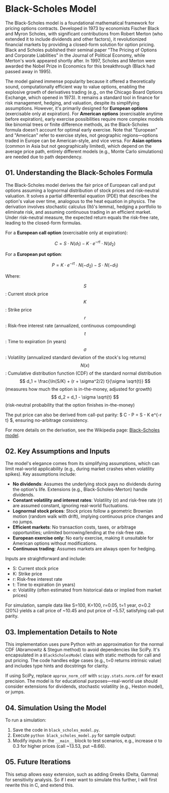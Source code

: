 # Black-Scholes Model

The Black-Scholes model is a foundational mathematical framework for pricing options contracts. Developed in 1973 by economists Fischer Black and Myron Scholes, with significant contributions from Robert Merton (who extended it to include dividends and other factors), it revolutionized financial markets by providing a closed-form solution for option pricing. Black and Scholes published their seminal paper "The Pricing of Options and Corporate Liabilities" in the Journal of Political Economy, while Merton's work appeared shortly after. In 1997, Scholes and Merton were awarded the Nobel Prize in Economics for this breakthrough (Black had passed away in 1995).

The model gained immense popularity because it offered a theoretically sound, computationally efficient way to value options, enabling the explosive growth of derivatives trading (e.g., on the Chicago Board Options Exchange, which opened in 1973). It remains a standard tool in finance for risk management, hedging, and valuation, despite its simplifying assumptions. However, it's primarily designed for **European options** (exercisable only at expiration). For **American options** (exercisable anytime before expiration), early exercise possibilities require more complex models like binomial trees or finite difference methods, as the Black-Scholes formula doesn't account for optimal early exercise. Note that "European" and "American" refer to exercise styles, not geographic regions—options traded in Europe can be American-style, and vice versa. For **Asian options** (common in Asia but not geographically limited), which depend on the average price path, entirely different models (e.g., Monte Carlo simulations) are needed due to path dependency.

## 01. Understanding the Black-Scholes Formula

The Black-Scholes model derives the fair price of European call and put options assuming a lognormal distribution of stock prices and risk-neutral valuation. It solves a partial differential equation (PDE) that describes the option's value over time, analogous to the heat equation in physics. The derivation involves stochastic calculus (Itô's lemma), hedging a portfolio to eliminate risk, and assuming continuous trading in an efficient market. Under risk-neutral measure, the expected return equals the risk-free rate, leading to the closed-form formulas.

For a **European call option** (exercisable only at expiration):

$$ C = S \cdot N(d_1) - K \cdot e^{-r t} \cdot N(d_2) $$

For a **European put option**:

$$ P = K \cdot e^{-r t} \cdot N(-d_2) - S \cdot N(-d_1) $$

Where:

$$ S $$: Current stock price
$$ K $$: Strike price
$$ r $$: Risk-free interest rate (annualized, continuous compounding)
$$ t $$: Time to expiration (in years)
$$ \sigma $$: Volatility (annualized standard deviation of the stock's log returns)
$$ N(x) $$: Cumulative distribution function (CDF) of the standard normal distribution
$$ d_1 = \frac{\ln(S/K) + (r + \sigma^2/2) t}{\sigma \sqrt{t}} $$ (measures how much the option is in-the-money, adjusted for growth)
$$ d_2 = d_1 - \sigma \sqrt{t} $$ (risk-neutral probability that the option finishes in-the-money)

The put price can also be derived from call-put parity: $ C - P = S - K e^{-r t} $, ensuring no-arbitrage consistency.

For more details on the derivation, see the Wikipedia page: [Black–Scholes model](https://en.wikipedia.org/wiki/Black–Scholes_model).

## 02. Key Assumptions and Inputs

The model's elegance comes from its simplifying assumptions, which can limit real-world applicability (e.g., during market crashes when volatility spikes). Key assumptions include:

- **No dividends**: Assumes the underlying stock pays no dividends during the option's life. Extensions (e.g., Black-Scholes-Merton) handle dividends.
- **Constant volatility and interest rates**: Volatility (σ) and risk-free rate (r) are assumed constant, ignoring real-world fluctuations.
- **Lognormal stock prices**: Stock prices follow a geometric Brownian motion (random walk with drift), implying continuous price changes and no jumps.
- **Efficient markets**: No transaction costs, taxes, or arbitrage opportunities; unlimited borrowing/lending at the risk-free rate.
- **European exercise only**: No early exercise, making it unsuitable for American options without modifications.
- **Continuous trading**: Assumes markets are always open for hedging.

Inputs are straightforward and include:

- S: Current stock price
- K: Strike price
- r: Risk-free interest rate
- t: Time to expiration (in years)
- σ: Volatility (often estimated from historical data or implied from market prices)

For simulation, sample data like S=100, K=100, r=0.05, t=1 year, σ=0.2 (20%) yields a call price of ~10.45 and put price of ~5.57, satisfying call-put parity.

## 03. Implementation Details to Note

This implementation uses pure Python with an approximation for the normal CDF (Abramowitz & Stegun method) to avoid dependencies like SciPy. It's encapsulated in a `BlackScholesModel` class with static methods for call and put pricing. The code handles edge cases (e.g., t=0 returns intrinsic value) and includes type hints and docstrings for clarity.

If using SciPy, replace `approx_norm_cdf` with `scipy.stats.norm.cdf` for exact precision. The model is for educational purposes—real-world use should consider extensions for dividends, stochastic volatility (e.g., Heston model), or jumps.

## 04. Simulation Using the Model

To run a simulation:

1. Save the code in `black_scholes_model.py`.
2. Execute `python black_scholes_model.py` for sample output:
3. Modify inputs in the `__main__` block to test scenarios, e.g., increase σ to 0.3 for higher prices (call ~13.53, put ~8.66).

## 05. Future Iterations

This setup allows easy extension, such as adding Greeks (Delta, Gamma) for sensitivity analysis. So if I ever want to simulate this further, I will first rewrite this in C, and extend this.
